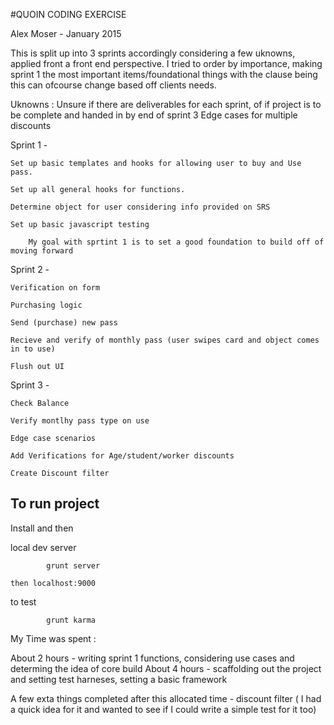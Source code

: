 #QUOIN CODING EXERCISE

Alex Moser - January 2015

This is split up into 3 sprints accordingly considering a few uknowns, applied front a front end perspective. I tried to order by importance, making sprint 1 the most important items/foundational things with the clause being this can ofcourse change based off clients needs.

Uknowns :
	Unsure if there are deliverables for each sprint, of if project is to be complete and handed in by end of sprint 3
	Edge cases for multiple discounts


Sprint 1 -

	Set up basic templates and hooks for allowing user to buy and Use pass.

	Set up all general hooks for functions.

	Determine object for user considering info provided on SRS

	Set up basic javascript testing

		My goal with sprtint 1 is to set a good foundation to build off of moving forward


Sprint 2 -

	Verification on form

	Purchasing logic

	Send (purchase) new pass

	Recieve and verify of monthly pass (user swipes card and object comes in to use)

	Flush out UI


Sprint 3 -

	Check Balance

	Verify montlhy pass type on use 

	Edge case scenarios

	Add Verifications for Age/student/worker discounts

	Create Discount filter


## To run project
  Install and then

  local dev server

			grunt server

	then localhost:9000

  to test

			grunt karma 



  My Time was spent :

  About 2 hours - writing sprint 1 functions, considering use cases and determing the idea of core build
  About 4 hours  - scaffolding out the project and setting test harneses, setting a basic framework
  

  A few exta things completed after this allocated time - discount filter ( I had a quick idea for it and wanted to see if I could write a simple test for it too)
